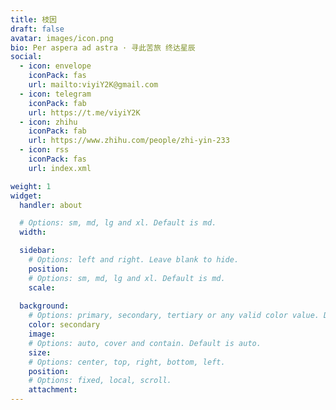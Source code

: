 ```yaml
---
title: 枝因
draft: false
avatar: images/icon.png
bio: Per aspera ad astra · 寻此苦旅 终达星辰
social:
  - icon: envelope
    iconPack: fas
    url: mailto:viyiY2K@gmail.com
  - icon: telegram
    iconPack: fab
    url: https://t.me/viyiY2K
  - icon: zhihu
    iconPack: fab
    url: https://www.zhihu.com/people/zhi-yin-233
  - icon: rss
    iconPack: fas
    url: index.xml

weight: 1
widget:
  handler: about

  # Options: sm, md, lg and xl. Default is md.
  width:

  sidebar:
    # Options: left and right. Leave blank to hide.
    position:
    # Options: sm, md, lg and xl. Default is md.
    scale:
  
  background:
    # Options: primary, secondary, tertiary or any valid color value. Default is primary.
    color: secondary
    image:
    # Options: auto, cover and contain. Default is auto.
    size:
    # Options: center, top, right, bottom, left.
    position:
    # Options: fixed, local, scroll.
    attachment: 
---
```


